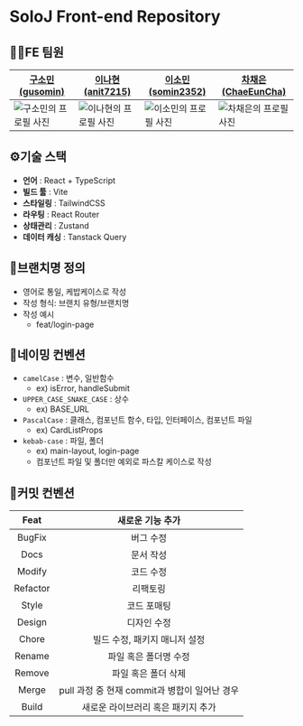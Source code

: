 # SoloJ Front-end Repository

## 👩‍💻FE 팀원
| [구소민(gusomin)](https://github.com/gusomin) | [이나현(anit7215)](https://github.com/anit7215) | [이소민(somin2352)](https://github.com/somin2352) | [차채은(ChaeEunCha)](https://github.com/ChaeEunCha) |
|-------------------------------------------------------|------------------------------------------------------|------------------------------------------------------------------|---------------------------------------------------------------|
| ![구소민의 프로필 사진](https://avatars.githubusercontent.com/u/197756972?v=4) | ![이나현의 프로필 사진](https://avatars.githubusercontent.com/u/178766045?v=4) | ![이소민의 프로필 사진](https://avatars.githubusercontent.com/u/164002759?v=4) | ![차채은의 프로필 사진](https://avatars.githubusercontent.com/u/183046095?v=4) |

## ⚙️기술 스택
- **언어** : React + TypeScript
- **빌드 툴** : Vite
- **스타일링** : TailwindCSS
- **라우팅** :  React Router
- **상태관리** : Zustand
- **데이터 캐싱** : Tanstack Query

## 🎀브랜치명 정의
- 영어로 통일, 케밥케이스로 작성
- 작성 형식: 브랜치 유형/브랜치명
- 작성 예시
  - feat/login-page

## 👑네이밍 컨벤션
- `camelCase` : 변수, 일반함수
    - ex) isError, handleSubmit
- `UPPER_CASE_SNAKE_CASE` : 상수
    - ex) BASE_URL
- `PascalCase` : 클래스, 컴포넌트 함수, 타입, 인터페이스, 컴포넌트 파일
    - ex) CardListProps
- `kebab-case` : 파일, 폴더
    - ex) main-layout, login-page
    - 컴포넌트 파일 및 폴더만 예외로 파스칼 케이스로 작성

## 💎커밋 컨벤션
| Feat | 새로운 기능 추가 |
|:----:|:----------------:|
| BugFix | 버그 수정 |
| Docs | 문서 작성 | 
| Modify | 코드 수정 |
| Refactor | 리팩토링 |
| Style | 코드 포매팅 | 
| Design | 디자인 수정 |
| Chore | 빌드 수정, 패키지 매니저 설정 |
| Rename | 파일 혹은 폴더명 수정 |
| Remove | 파일 혹은 폴더 삭제 | 
| Merge | pull 과정 중 현재 commit과 병합이 일어난 경우 | 
| Build | 새로운 라이브러리 혹은 패키지 추가 |
